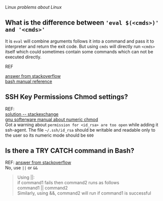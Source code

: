 Linux 
_problems about Linux_

## What is the difference between ```'eval $(<cmds>)' and '<cmds>'```

It is `eval` will combine arguments follows it into a command and pass it to interpreter and return the exit code. But using `cmds` will directly run `<cmds>` itself which could sometimes contain some commands which can not be executed directly.

REF

[answer from stackoverflow](https://stackoverflow.com/questions/43001805/whats-the-difference-between-eval-command-and-command)  
[bash manual reference](https://www.gnu.org/software/bash/manual/bash.html)

## SSH Key Permissions Chmod settings?
REF:  
[solution -- stackexchange](https://unix.stackexchange.com/questions/257590/ssh-key-permissions-chmod-settings)  
[gnu softerware manual about numeric chmod](https://www.gnu.org/software/coreutils/manual/html_node/Numeric-Modes.html#Numeric-Modes)  
Got a warning about ```permission for <id_rsa> are too open``` while adding it ssh-agent. 
The file ```~/.ssh/id_rsa``` should be writable and readable only to the user so its numeric mode should be ```600``` 

## Is there a TRY CATCH command in Bash?
REF: [answer from stackoverflow](https://stackoverflow.com/questions/22009364/is-there-a-try-catch-command-in-bash)  
No, use ```||``` or ```&&```
> Using ||:  
> if command1 fails then command2 runs as follows  
> command1 || command2  
> Similarly, using &&, command2 will run if command1 is successful
